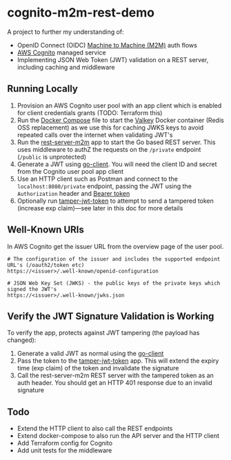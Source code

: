 # cognito-m2m-rest-demo

A project to further my understanding of:

- OpenID Connect (OIDC) [Machine to Machine (M2M)](https://docs.aws.amazon.com/cognito/latest/developerguide/cognito-user-pools-define-resource-servers.html#cognito-user-pools-define-resource-servers-about-m2m) auth flows
- [AWS Cognito](https://aws.amazon.com/pm/cognito/) managed service
- Implementing JSON Web Token (JWT) validation on a REST server, including caching and middleware

## Running Locally

1. Provision an AWS Cognito user pool with an app client which is enabled for client credentials grants (TODO: Terraform this)
2. Run the [Docker Compose](./docker-compose.yml) file to start the [Valkey](https://github.com/valkey-io/valkey) Docker container (Redis OSS replacement) as we use this for caching JWKS keys to avoid repeated calls over the internet when validating JWT's
3. Run the [rest-server-m2m](./rest-server-m2m) app to start the Go based REST server. This uses middleware to authZ the requests on the `/private` endpoint (`/public` is unprotected)
4. Generate a JWT using [go-client](./go-client). You will need the client ID and secret from the Cognito user pool app client
5. Use an HTTP client such as Postman and connect to the `localhost:8080/private` endpoint, passing the JWT using the `Authorization` header and [Bearer token](https://developer.mozilla.org/en-US/docs/Web/HTTP/Guides/Authentication#bearer)
6. Optionally run [tamper-jwt-token](./tamper-jwt-token) to attempt to send a tampered token (increase exp claim)—see later in this doc for more details

## Well-Known URIs

In AWS Cognito get the issuer URL from the overview page of the user pool.

```text
# The configuration of the issuer and includes the supported endpoint URL's (/oauth2/token etc)
https://<issuer>/.well-known/openid-configuration

# JSON Web Key Set (JWKS) - the public keys of the private keys which signed the JWT's
https://<issuer>/.well-known/jwks.json
```

## Verify the JWT Signature Validation is Working

To verify the app, protects against JWT tampering (the payload has changed):

1. Generate a valid JWT as normal using the [go-client](./go-client)
2. Pass the token to the [tamper-jwt-token](./tamper-jwt-token) app. This will extend the expiry time (exp claim) of the token and invalidate the signature
3. Call the rest-server-m2m REST server with the tampered token as an auth header. You should get an HTTP 401 response due to an invalid signature

## Todo

- Extend the HTTP client to also call the REST endpoints
- Extend docker-compose to also run the API server and the HTTP client
- Add Terraform config for Cognito
- Add unit tests for the middleware